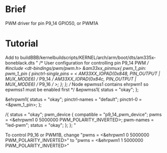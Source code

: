 # Brief
PWM driver for pin P9_14 GPIO50, or PWM1A
# Tutorial
Add to buildBBB/kernelbuildscripts/KERNEL/arch/arm/boot/dts/am335x-boneblack.dts
"
/* User configuration for controlling pin P9_14 PWM */
#include <dt-bindings/pwm/pwm.h>
&am33xx_pinmux{
	pwm_1_pin: pwm_1_pin {
		pinctrl-single,pins = <
			AM33XX_IOPAD(0x848, PIN_OUTPUT | MUX_MODE6)		/* P9_14 */
			AM33XX_IOPAD(0x84c, PIN_OUTPUT | MUX_MODE6)		/* P9_16 */
		>;
	};
};
/* Node epwmss1 contains ehrpwm1 so epwmss1 must be enabled first */
&epwmss1{
    status = "okay";
};

&ehrpwm1{
	status = "okay";
	pinctrl-names = "default";
	pinctrl-0 = <&pwm_1_pin>;
};

/{
	status = "okay";
    pwm_device {
        compatible = "p9_14_pwm_device";
        pwms = <&ehrpwm1 0 5000000 PWM_POLARITY_INVERTED>;
		pwm-names = "led-pwm";
        status = "okay";
    };
};
"

To control P9_16 or PWM1B, change "pwms = <&ehrpwm1 0 5000000 PWM_POLARITY_INVERTED>" to "pwms = <&ehrpwm1 1 5000000 PWM_POLARITY_INVERTED>"
